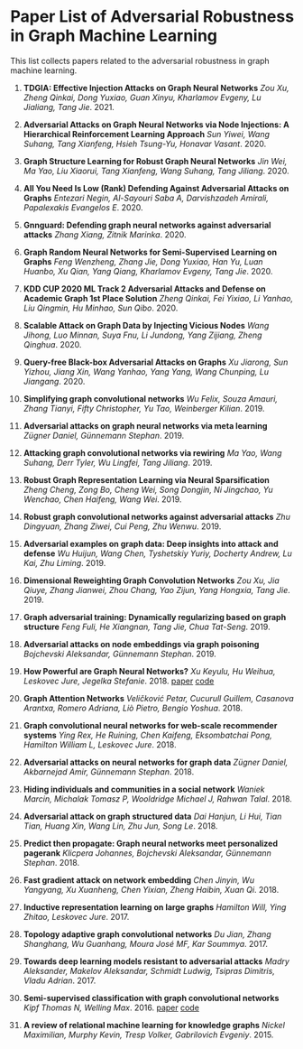 
Paper List of Adversarial Robustness in Graph Machine Learning
==============================================================


This list collects papers related to the adversarial robustness in graph machine learning.
1. **TDGIA: Effective Injection Attacks on Graph Neural Networks** *Zou Xu, Zheng Qinkai, Dong Yuxiao, Guan Xinyu, Kharlamov Evgeny, Lu Jialiang, Tang Jie*. 2021.
  

1. **Adversarial Attacks on Graph Neural Networks via Node Injections: A Hierarchical Reinforcement Learning Approach** *Sun Yiwei, Wang Suhang, Tang Xianfeng, Hsieh Tsung-Yu, Honavar Vasant*. 2020.
  

1. **Graph Structure Learning for Robust Graph Neural Networks** *Jin Wei, Ma Yao, Liu Xiaorui, Tang Xianfeng, Wang Suhang, Tang Jiliang*. 2020.
  

1. **All You Need Is Low (Rank) Defending Against Adversarial Attacks on Graphs** *Entezari Negin, Al-Sayouri Saba A, Darvishzadeh Amirali, Papalexakis Evangelos E*. 2020.
  

1. **Gnnguard: Defending graph neural networks against adversarial attacks** *Zhang Xiang, Zitnik Marinka*. 2020.
  

1. **Graph Random Neural Networks for Semi-Supervised Learning on Graphs** *Feng Wenzheng, Zhang Jie, Dong Yuxiao, Han Yu, Luan Huanbo, Xu Qian, Yang Qiang, Kharlamov Evgeny, Tang Jie*. 2020.
  

1. **KDD CUP 2020 ML Track 2 Adversarial Attacks and Defense on Academic Graph 1st Place Solution** *Zheng Qinkai, Fei Yixiao, Li Yanhao, Liu Qingmin, Hu Minhao, Sun Qibo*. 2020.
  

1. **Scalable Attack on Graph Data by Injecting Vicious Nodes** *Wang Jihong, Luo Minnan, Suya Fnu, Li Jundong, Yang Zijiang, Zheng Qinghua*. 2020.
  

1. **Query-free Black-box Adversarial Attacks on Graphs** *Xu Jiarong, Sun Yizhou, Jiang Xin, Wang Yanhao, Yang Yang, Wang Chunping, Lu Jiangang*. 2020.
  

1. **Simplifying graph convolutional networks** *Wu Felix, Souza Amauri, Zhang Tianyi, Fifty Christopher, Yu Tao, Weinberger Kilian*. 2019.
  

1. **Adversarial attacks on graph neural networks via meta learning** *Zügner Daniel, Günnemann Stephan*. 2019.
  

1. **Attacking graph convolutional networks via rewiring** *Ma Yao, Wang Suhang, Derr Tyler, Wu Lingfei, Tang Jiliang*. 2019.
  

1. **Robust Graph Representation Learning via Neural Sparsification** *Zheng Cheng, Zong Bo, Cheng Wei, Song Dongjin, Ni Jingchao, Yu Wenchao, Chen Haifeng, Wang Wei*. 2019.
  

1. **Robust graph convolutional networks against adversarial attacks** *Zhu Dingyuan, Zhang Ziwei, Cui Peng, Zhu Wenwu*. 2019.
  

1. **Adversarial examples on graph data: Deep insights into attack and defense** *Wu Huijun, Wang Chen, Tyshetskiy Yuriy, Docherty Andrew, Lu Kai, Zhu Liming*. 2019.
  

1. **Dimensional Reweighting Graph Convolution Networks** *Zou Xu, Jia Qiuye, Zhang Jianwei, Zhou Chang, Yao Zijun, Yang Hongxia, Tang Jie*. 2019.
  

1. **Graph adversarial training: Dynamically regularizing based on graph structure** *Feng Fuli, He Xiangnan, Tang Jie, Chua Tat-Seng*. 2019.
  

1. **Adversarial attacks on node embeddings via graph poisoning** *Bojchevski Aleksandar, Günnemann Stephan*. 2019.
  

1. **How Powerful are Graph Neural Networks?** *Xu Keyulu, Hu Weihua, Leskovec Jure, Jegelka Stefanie*. 2018. [paper]() [code]()
  

1. **Graph Attention Networks** *Veličković Petar, Cucurull Guillem, Casanova Arantxa, Romero Adriana, Liò Pietro, Bengio Yoshua*. 2018.
  

1. **Graph convolutional neural networks for web-scale recommender systems** *Ying Rex, He Ruining, Chen Kaifeng, Eksombatchai Pong, Hamilton William L, Leskovec Jure*. 2018.
  

1. **Adversarial attacks on neural networks for graph data** *Zügner Daniel, Akbarnejad Amir, Günnemann Stephan*. 2018.
  

1. **Hiding individuals and communities in a social network** *Waniek Marcin, Michalak Tomasz P, Wooldridge Michael J, Rahwan Talal*. 2018.
  

1. **Adversarial attack on graph structured data** *Dai Hanjun, Li Hui, Tian Tian, Huang Xin, Wang Lin, Zhu Jun, Song Le*. 2018.
  

1. **Predict then propagate: Graph neural networks meet personalized pagerank** *Klicpera Johannes, Bojchevski Aleksandar, Günnemann Stephan*. 2018.
  

1. **Fast gradient attack on network embedding** *Chen Jinyin, Wu Yangyang, Xu Xuanheng, Chen Yixian, Zheng Haibin, Xuan Qi*. 2018.
  

1. **Inductive representation learning on large graphs** *Hamilton Will, Ying Zhitao, Leskovec Jure*. 2017.
  

1. **Topology adaptive graph convolutional networks** *Du Jian, Zhang Shanghang, Wu Guanhang, Moura José MF, Kar Soummya*. 2017.
  

1. **Towards deep learning models resistant to adversarial attacks** *Madry Aleksander, Makelov Aleksandar, Schmidt Ludwig, Tsipras Dimitris, Vladu Adrian*. 2017.
  

1. **Semi-supervised classification with graph convolutional networks** *Kipf Thomas N, Welling Max*. 2016. [paper](https://arxiv.org/abs/1609.02907) [code]()
  

1. **A review of relational machine learning for knowledge graphs** *Nickel Maximilian, Murphy Kevin, Tresp Volker, Gabrilovich Evgeniy*. 2015.
  

